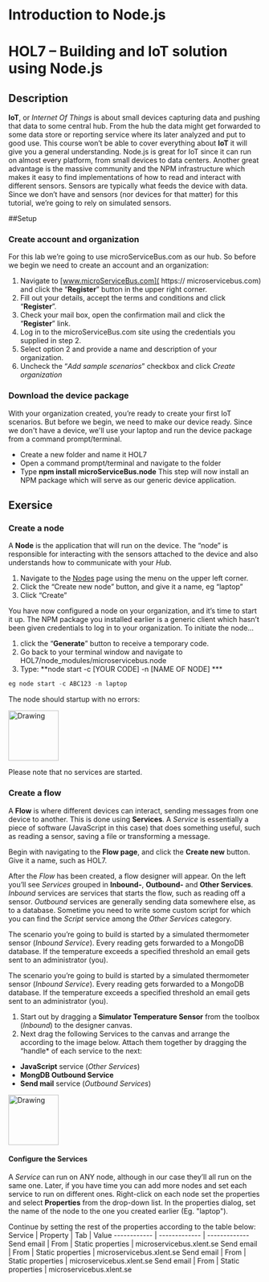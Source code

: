 # Introduction to Node.js
# HOL7 – Building and IoT solution using Node.js
## Description
**IoT**, or *Internet Of Things* is about small devices capturing data and pushing that data to some central hub. From the hub the data might get forwarded to some data store or reporting service where its later analyzed and put to good use. This course won’t be able to cover everything about **IoT** it will give you a general understanding.
Node.js is great for IoT since it can run on almost every platform, from small devices to data centers. Another great advantage is the massive community and the NPM infrastructure which makes it easy to find implementations of how to read and interact with different sensors. Sensors are typically what feeds the device with data. 
Since we don’t have and sensors (nor devices for that matter) for this tutorial, we’re going to rely on simulated sensors.

##Setup
### Create account and organization
For this lab we’re going to use microServiceBus.com as our hub. So before we begin we need to create an account and an organization:

1. Navigate to [www.microServiceBus.com]( https:// microservicebus.com) and click the “**Register**” button in the upper right corner. 
2. Fill out your details, accept the terms and conditions and click “**Register**”. 
3. Check your mail box, open the confirmation mail and click the “**Register**” link. 
4. Log in to the microServiceBus.com site using the credentials you supplied in step 2. 
5. Select option 2 and provide a name and description of your organization. 
6. Uncheck the “*Add sample scenarios*” checkbox and click *Create organization* 

### Download the device package
With your organization created, you’re ready to create your first IoT scenarios. But before we begin, we need to make our device ready. Since we don't have a device, we'll use your laptop and run the device package from a command prompt/terminal. 
* Create a new folder and name it HOL7
* Open a command prompt/terminal and navigate to the folder
* Type **npm install microServiceBus.node**
This step will now install an NPM package which will serve as our generic device application.

## Exersice

### Create a node
A **Node** is the application that will run on the device. The “node” is responsible for interacting with the sensors attached to the device and also understands how to communicate with your *Hub*.

1. Navigate to the [Nodes]( https://www.microservicebus.com/Nodes) page using the menu on the upper left corner.
2. Click the “Create new node” button, and give it a name, eg “laptop”
3. Click “Create”

You have now configured a node on your organization, and it’s time to start it up. The NPM package you installed earlier is a generic client which hasn’t been given credentials to log in to your organization. To initiate the node…

1. click the “**Generate**” button to receive a temporary code.
2. Go back to your terminal window and navigate to HOL7/node_modules/microservicebus.node
3. Type: **node start -c [YOUR CODE] -n [NAME OF NODE] ***
```js
eg node start -c ABC123 -n laptop
```

The node should startup with no errors:

<img src="http://microservicebus.blob.core.windows.net/sample/hol7_node.jpg" alt="Drawing" style="height: 100px;"/>

Please note that no services are started.

### Create a flow
A **Flow** is where different devices can interact, sending messages from one device to another. This is done using **Services**. A *Service* is essentially a piece of software (JavaScript in this case) that does something useful, such as reading a sensor, saving a file or transforming a message. 

Begin with navigating to the **Flow page**, and click the **Create new** button. Give it a name, such as HOL7.

After the *Flow* has been created, a flow designer will appear. On the left you’ll see *Services* grouped in **Inbound-**, **Outbound-** and **Other Services**. *Inbound* services are services that starts the flow, such as reading off a sensor. *Outbound* services are generally sending data somewhere else, as to a database. Sometime you need to write some custom script for which you can find the *Script* service among the *Other Services* category.

The scenario you’re going to build is started by a simulated thermometer sensor (*Inbound Service*). Every reading gets forwarded to a MongoDB database. If the temperature exceeds a specified threshold an email gets sent to an administrator (you).

The scenario you’re going to build is started by a simulated thermometer sensor (*Inbound Service*). Every reading gets forwarded to a MongoDB database. If the temperature exceeds a specified threshold an email gets sent to an administrator (you).

1. Start out by dragging a **Simulator Temperature Sensor** from the toolbox (*Inbound*) to the designer canvas.
2. Next drag the following Services to the canvas and arrange the according to the image below. Attach them together by dragging the “handle* of each service to the next: 

* **JavaScript** service (*Other Services*)  
* **MongDB Outbound Service**
* **Send mail** service (*Outbound Services*)  

<img src="https://microservicebus.blob.core.windows.net/sample/hol7_flow.jpg" alt="Drawing" style="height: 100px;"/>

#### Configure the Services
A *Service* can run on ANY node, although in our case they’ll all run on the same one. Later, if you have time you can add more nodes and set each service to run on different ones. 
Right-click on each node set the properties and select **Properties** from the drop-down list. In the properties dialog, set the name of the node to the one you created earlier (Eg. "laptop").

Continue by setting the rest of the properties according to the table below:
Service | Property | Tab | Value
------------ | ------------- | -------------
Send email | From | Static properties | microservicebus.xlent.se 
Send email | From | Static properties | microservicebus.xlent.se 
Send email | From | Static properties | microservicebus.xlent.se 
Send email | From | Static properties | microservicebus.xlent.se 




